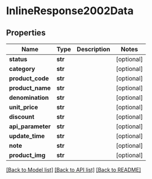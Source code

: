 # InlineResponse2002Data

## Properties
Name | Type | Description | Notes
------------ | ------------- | ------------- | -------------
**status** | **str** |  | [optional] 
**category** | **str** |  | [optional] 
**product_code** | **str** |  | [optional] 
**product_name** | **str** |  | [optional] 
**denomination** | **str** |  | [optional] 
**unit_price** | **str** |  | [optional] 
**discount** | **str** |  | [optional] 
**api_parameter** | **str** |  | [optional] 
**update_time** | **str** |  | [optional] 
**note** | **str** |  | [optional] 
**product_img** | **str** |  | [optional] 

[[Back to Model list]](../README.md#documentation-for-models) [[Back to API list]](../README.md#documentation-for-api-endpoints) [[Back to README]](../README.md)



